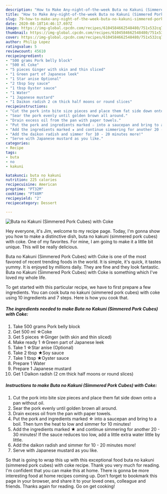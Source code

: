```yaml
---
description: "How to Make Any-night-of-the-week Buta no Kakuni (Simmered Pork Cubes) with Coke"
title: "How to Make Any-night-of-the-week Buta no Kakuni (Simmered Pork Cubes) with Coke"
slug: 79-how-to-make-any-night-of-the-week-buta-no-kakuni-simmered-pork-cubes-with-coke
date: 2020-08-18T14:46:17.697Z
image: https://img-global.cpcdn.com/recipes/6104584662548480/751x532cq70/buta-no-kakuni-simmered-pork-cubes-with-coke-recipe-main-photo.jpg
thumbnail: https://img-global.cpcdn.com/recipes/6104584662548480/751x532cq70/buta-no-kakuni-simmered-pork-cubes-with-coke-recipe-main-photo.jpg
cover: https://img-global.cpcdn.com/recipes/6104584662548480/751x532cq70/buta-no-kakuni-simmered-pork-cubes-with-coke-recipe-main-photo.jpg
author: Philip Lopez
ratingvalue: 5
reviewcount: 45610
recipeingredient:
- "500 grams Pork belly block"
- "500 ml Coke"
- "5 pieces Ginger with skin and thin sliced"
- "1 Green part of Japanese leek"
- "1 Star anise Optional"
- "2 tbsp Soy sauce"
- "1 tbsp Oyster sauce"
- "1 Water"
- "1 Japanese mustard"
- "1 Daikon radish 2 cm thick half moons or round slices"
recipeinstructions:
- "Cut the pork into bite size pieces and place them fat side down onto a pan without oil."
- "Sear the pork evenly until golden brown all around."
- "Drain excess oil from the pan with paper towels."
- "Put the pork and ingredients marked ☆ into a saucepan and bring to a boil. Then turn the heat to low and simmer for 10 minutes!"
- "Add the ingredients marked ★ and continue simmering for another 20 - 30 minutes! If the sauce reduces too low, add a little extra water little by little."
- "Add the daikon radish and simmer for 10 - 20 minutes more!"
- "Serve with Japanese mustard as you like."
categories:
- Recipe
tags:
- buta
- no
- kakuni

katakunci: buta no kakuni 
nutrition: 225 calories
recipecuisine: American
preptime: "PT32M"
cooktime: "PT48M"
recipeyield: "2"
recipecategory: Dessert

---
```



![Buta no Kakuni (Simmered Pork Cubes) with Coke](https://img-global.cpcdn.com/recipes/6104584662548480/751x532cq70/buta-no-kakuni-simmered-pork-cubes-with-coke-recipe-main-photo.jpg)

Hey everyone, it's Jim, welcome to my recipe page. Today, I'm gonna show you how to make a distinctive dish, buta no kakuni (simmered pork cubes) with coke. One of my favorites. For mine, I am going to make it a little bit unique. This will be really delicious.

Buta no Kakuni (Simmered Pork Cubes) with Coke is one of the most favored of recent trending foods in the world. It is simple, it's quick, it tastes yummy. It is enjoyed by millions daily. They are fine and they look fantastic. Buta no Kakuni (Simmered Pork Cubes) with Coke is something which I've loved my whole life.




To get started with this particular recipe, we have to first prepare a few ingredients. You can cook buta no kakuni (simmered pork cubes) with coke using 10 ingredients and 7 steps. Here is how you cook that.

<!--inarticleads1-->

##### The ingredients needed to make Buta no Kakuni (Simmered Pork Cubes) with Coke:

1. Take 500 grams Pork belly block
1. Get 500 ml ☆Coke
1. Get 5 pieces ☆Ginger (with skin and thin sliced)
1. Make ready 1 ☆Green part of Japanese leek
1. Take 1 ☆Star anise (Optional)
1. Take 2 tbsp ★Soy sauce
1. Take 1 tbsp ★Oyster sauce
1. Prepare 1 Water
1. Prepare 1 Japanese mustard
1. Get 1 Daikon radish (2 cm thick half moons or round slices)




<!--inarticleads2-->

##### Instructions to make Buta no Kakuni (Simmered Pork Cubes) with Coke:

1. Cut the pork into bite size pieces and place them fat side down onto a pan without oil.
1. Sear the pork evenly until golden brown all around.
1. Drain excess oil from the pan with paper towels.
1. Put the pork and ingredients marked ☆ into a saucepan and bring to a boil. Then turn the heat to low and simmer for 10 minutes!
1. Add the ingredients marked ★ and continue simmering for another 20 - 30 minutes! If the sauce reduces too low, add a little extra water little by little.
1. Add the daikon radish and simmer for 10 - 20 minutes more!
1. Serve with Japanese mustard as you like.




So that is going to wrap this up with this exceptional food buta no kakuni (simmered pork cubes) with coke recipe. Thank you very much for reading. I'm confident that you can make this at home. There is gonna be more interesting food at home recipes coming up. Don't forget to bookmark this page in your browser, and share it to your loved ones, colleague and friends. Thanks again for reading. Go on get cooking!
